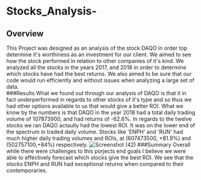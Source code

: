# Stocks_Analysis-
## Overview 
This Project was designed as an analysis of the stock DAQO in order top determine it's worthiness as an investment for our client. We aimed to see how the stock performed in relation to other companies of it's kind. We analyzed all the stocks in the years 2017, and 2018 in order to determine which stocks have had the best returns. We also aimed to be sure that our code would run efficiently and without issues when analyzing a large set of data.  
###Results
What we found out through our analysis of DAQO is that it in fact underperformed in regards to other stocks of it's type and so thus we had other options available to us that would give a better ROI.  What we know by the numbers is that DAQO in the year 2018 had a total daily trading volume of 107873900, and had returns of -62.6%. In regards to the twelve stocks we ran DAQO actaully had the lowest ROI. It was on the lower end of the spectrum in traded daily volume. Stocks like 'ENPH' and 'RUN' had much higher daily trading volumes and ROIs, at (607473500, +81.9%) and (502757100,+84%) respectively. ![Screenshot (42)](https://user-images.githubusercontent.com/93295751/141720313-cf8074e0-e677-4d18-af0f-9aa3a98377ec.png)
###Summary
Overall while there were challenges to this porjects end goals I believe we were able to effectively forecast which stocks give the best ROI. We see that the stocks ENPH and RUN had exceptional returns when compared to their contemporaries.  

